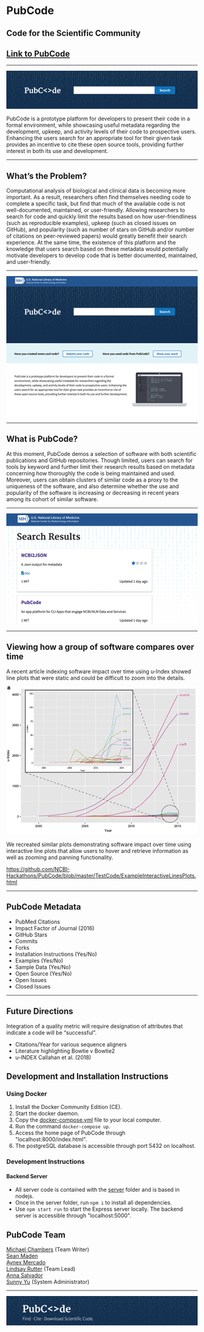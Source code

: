# PubCode
## Code for the Scientific Community

## [Link to PubCode](site.link)
---  

[<img src="img/pubcode-search.png">](site.link)

PubCode is a prototype platform for developers to present their code in a formal environment, while showcasing useful metadata regarding the development, upkeep, and activity levels of their code to prospective users.  Enhancing the users search for an appropriate tool for their given task provides an incentive to cite these open source tools, providing further interest in both its use and development.  

---

## What’s the Problem?  
Computational analysis of biological and clinical data is becoming more important. As a result, researchers often find themselves needing code to complete a specific task, but find that much of the available code is not well-documented, maintained, or user-friendly. Allowing researchers to search for code and quickly limit the results based on how user-friendliness (such as reproducible examples), upkeep (such as closed issues on GitHub), and popularity (such as number of stars on GitHub and/or number of citations on peer-reviewed papers) would greatly benefit their search experience. At the same time, the existence of this platform and the knowledge that users search based on these metadata would potentially motivate developers to develop code that is better documented, maintained, and user-friendly.

---

[<img src="img/pubcode-home.png">](site.link)

---

## What is PubCode?
At this moment, PubCode demos a selection of software with both scientific publications and GitHub repositories.  Though limited, users can search for tools by keyword and further limit their research results based on metadata concerning how thoroughly the code is being maintained and used. Moreover, users can obtain clusters of similar code as a proxy to the uniqueness of the software, and also determine whether the use and popularity of the software is increasing or decreasing in recent years among its cohort of similar software.  

---

[<img src="img/pubcode-results.png">](site.link)

---

## Viewing how a group of software compares over time

A recent article indexing software impact over time using u-Index showed line plots that were static and could be difficult to zoom into the details.

[<img src="img/Figure2B-UIndex.jpg">](site.link)

We recreated similar plots demonstrating software impact over time using interactive line plots that allow users to hover and retrieve information as well as zooming and panning functionality.

https://github.com/NCBI-Hackathons/PubCode/blob/master/TestCode/ExampleInteractiveLinesPlots.html

---

## PubCode Metadata
- PubMed Citations
- Impact Factor of Journal (2016)
- GitHub Stars
- Commits
- Forks
- Installation Instructions (Yes/No)
- Examples (Yes/No)
- Sample Data (Yes/No)
- Open Source (Yes/No)
- Open Issues
- Closed Issues

---
## Future Directions
Integration of a quality metric will require designation of attributes that indicate a code will be “successful”.
- Citations/Year for various sequence aligners
- Literature highlighting Bowtie v Bowtie2
- u-INDEX Callahan et al. (2018)

## Development and Installation Instructions

### Using Docker
1. Install the Docker Community Edition (CE).
2. Start the docker daemon.
3. Copy the [docker-compose.yml](docker-compose.yml) file to your local computer.
4. Run the command `docker-compose up`.
5. Access the home page of PubCode through "localhost:8000/index.html".
6. The postgreSQL database is accessible through port 5432 on localhost.

### Development Instructions
#### Backend Server
- All server code is contained with the [server](server) folder and is based in nodejs.
- Once in the server folder, run `npm i` to install all dependencies.
- Use `npm start run` to start the Express server locally. The backend server is accessible through "localhost:5000".

## PubCode Team  
[Michael Chambers](https://github.com/greenkidneybean) (Team Writer)  
[Sean Maden](https://github.com/metamaden)  
[Aynex Mercado](https://github.com/aynexm)  
[Lindsay Rutter](https://github.com/lrutter) (Team Lead)  
[Anna Salvador](https://github.com/annacsalvador)  
[Sunny Yu](https://github.com/sunnielyu) (System Administrator)  

---

![banner](img/pubcode-banner.png)
